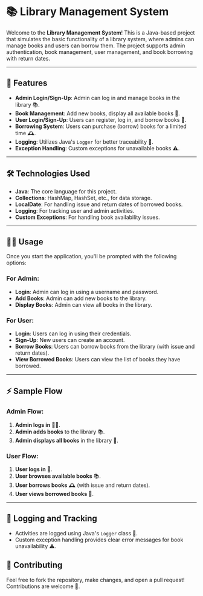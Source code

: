 # 📚 Library Management System

Welcome to the **Library Management System**! This is a Java-based project that simulates the basic functionality of a library system, where admins can manage books and users can borrow them. The project supports admin authentication, book management, user management, and book borrowing with return dates.

---

## 🚀 Features

- **Admin Login/Sign-Up**: Admin can log in and manage books in the library 📚.
- **Book Management**: Add new books, display all available books 📖.
- **User Login/Sign-Up**: Users can register, log in, and borrow books 👤.
- **Borrowing System**: Users can purchase (borrow) books for a limited time 🕰️.
- **Logging**: Utilizes Java's `Logger` for better traceability 📝.
- **Exception Handling**: Custom exceptions for unavailable books ⚠️.

---

## 🛠️ Technologies Used

- **Java**: The core language for this project.
- **Collections**: HashMap, HashSet, etc., for data storage.
- **LocalDate**: For handling issue and return dates of borrowed books.
- **Logging**: For tracking user and admin activities.
- **Custom Exceptions**: For handling book availability issues.

---


   ## 🧑‍💻 Usage

Once you start the application, you'll be prompted with the following options:

### For Admin:
- **Login**: Admin can log in using a username and password.
- **Add Books**: Admin can add new books to the library.
- **Display Books**: Admin can view all books in the library.

### For User:
- **Login**: Users can log in using their credentials.
- **Sign-Up**: New users can create an account.
- **Borrow Books**: Users can borrow books from the library (with issue and return dates).
- **View Borrowed Books**: Users can view the list of books they have borrowed.

---

## ⚡️ Sample Flow

### Admin Flow:
1. **Admin logs in** 👨‍💻.
2. **Admin adds books** to the library 📚.
3. **Admin displays all books** in the library 📖.

### User Flow:
1. **User logs in** 👤.
2. **User browses available books** 📚.
3. **User borrows books** 🕰️ (with issue and return dates).
4. **User views borrowed books** 📖.

---

## 📝 Logging and Tracking

- Activities are logged using Java's `Logger` class 📝.
- Custom exception handling provides clear error messages for book unavailability ⚠️.

## 👥 Contributing

Feel free to fork the repository, make changes, and open a pull request! Contributions are welcome 🙌.
